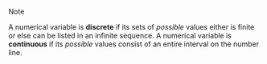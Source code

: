 >[!note] 
>A numerical variable is **discrete** if its sets of *possible* values either is finite or else can be listed in an infinite sequence.
>A numerical variable is **continuous** if its *possible* values consist of an entire interval on the number line.

